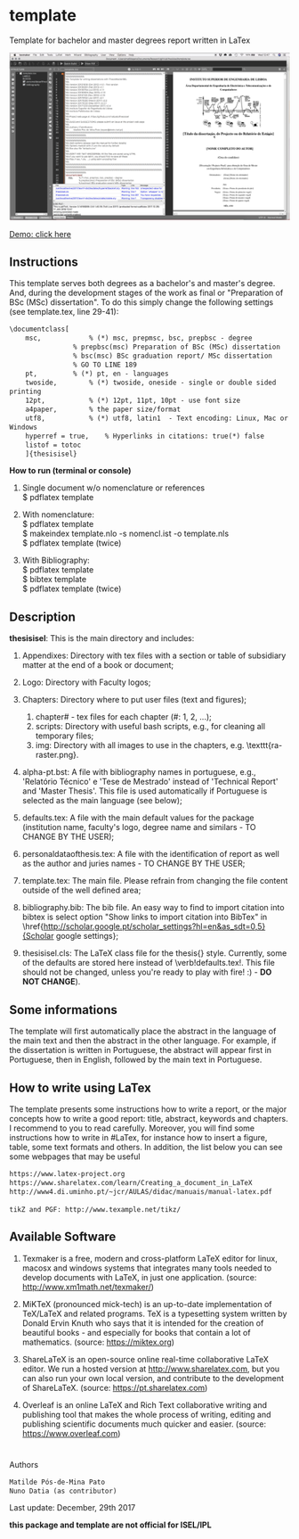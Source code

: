 # template
Template for bachelor and master degrees report written in LaTex


<img src="/images/screen_demoHowtoUseLatex.png">

[Demo: click here](https://iselpt-my.sharepoint.com/personal/mpato_deetc_isel_pt/_layouts/15/guestaccess.aspx?docid=11ccdcf4547be49078043f55171a0a36e&authkey=AcjY5MHfh2kWs0ncUUVFUWg&e=6hM88v)



## Instructions

This template serves both degrees as a bachelor's and master's degree. And, during the development stages of the work as final or "Preparation of BSc (MSc) dissertation". To do this simply change the following settings (see template.tex, line 29-41):

	\documentclass[
		msc,			% (*) msc, prepmsc, bsc, prepbsc - degree
					% prepbsc(msc) Preparation of BSc (MSc) dissertation
					% bsc(msc) BSc graduation report/ MSc dissertation
					% GO TO LINE 189
		pt,			% (*) pt, en - languages 
		twoside,		% (*) twoside, oneside - single or double sided printing
		12pt,			% (*) 12pt, 11pt, 10pt - use font size
		a4paper,		% the paper size/format
		utf8,			% (*) utf8, latin1	- Text encoding: Linux, Mac or Windows
		hyperref = true,	% Hyperlinks in citations: true(*) false
		listof = totoc
		]{thesisisel} 

**How to run (terminal or console)**

1. Single document w/o nomenclature or references<br>
		$ pdflatex template

1. With nomenclature:<br>
		$ pdflatex template<br>
		$ makeindex template.nlo -s nomencl.ist -o template.nls<br>
		$ pdflatex template (twice)<br>

1. With Bibliography:<br>
		$ pdflatex template<br>
		$ bibtex template<br>
		$ pdflatex template (twice)<br>

## Description

**thesisisel**: This is the main directory and includes:

1. Appendixes: Directory with tex files with a section or table of subsidiary matter at the end of a book or document;
1. Logo: Directory with Faculty logos;
1. Chapters: Directory where to put user files (text and figures);
	1. chapter# - tex files for each chapter (#: 1, 2, ...); 
	1. scripts: Directory with useful bash scripts, e.g., for cleaning all temporary files;
	1. img: Directory with all images to use in the chapters, e.g. \texttt{ra-raster.png}.
	
1. alpha-pt.bst: A file with bibliography names in portuguese, e.g., 'Relatório Técnico' e 'Tese de Mestrado' instead of 'Technical Report' and 'Master Thesis'. This file is used automatically if Portuguese is selected as the main language (see below);
1. defaults.tex: A file with the main default values for the package (institution name, faculty's logo, degree name and similars - TO CHANGE BY THE USER);
1. personaldataofthesis.tex: A file with the identification of report as well as the author and juries names - TO CHANGE BY THE USER;
1. template.tex: The main file. Please refrain from changing the file content outside of the well defined area;
1. bibliography.bib: The bib file. An easy way to find to import citation into bibtex is select option "Show links to import citation into BibTex" in \href{http://scholar.google.pt/scholar_settings?hl=en&as_sdt=0,5}{Scholar google settings};
1. thesisisel.cls: The  LaTeX class file for the thesis{} style. Currently, some of the defaults are stored here instead of \verb!defaults.tex!. This file should not be changed, unless you're ready to play with fire! :) - **DO NOT CHANGE**).
	
 
## Some informations

The template will first automatically place the abstract in the language of the main text and then the abstract in the other language. For example, if the dissertation is written in Portuguese, the abstract will appear first in Portuguese, then in English, followed by the main text in Portuguese.


## How to write using LaTex

The template presents some instructions how to write a report, or the major concepts how to write a good report: title, abstract, keywords and chapters. I recommend to you to read carefully. Moreover, you will find some instructions how to write in #LaTex, for instance how to insert a figure, table, some text formats and others. In addition, the list below you can see some webpages that may be useful

	https://www.latex-project.org
	https://www.sharelatex.com/learn/Creating_a_document_in_LaTeX
	http://www4.di.uminho.pt/~jcr/AULAS/didac/manuais/manual-latex.pdf

	tikZ and PGF: http://www.texample.net/tikz/

## Available Software

1. Texmaker is a free, modern and cross-platform LaTeX editor for linux, macosx and windows systems that integrates many tools needed to develop documents with LaTeX, in just one application. (source: http://www.xm1math.net/texmaker/)

1. MiKTeX (pronounced mick-tech) is an up-to-date implementation of TeX/LaTeX and related programs. TeX is a typesetting system written by Donald Ervin Knuth who says that it is intended for the creation of beautiful books - and especially for books that contain a lot of mathematics. (source: https://miktex.org)

1. ShareLaTeX is an open-source online real-time collaborative LaTeX editor. We run a hosted version at http://www.sharelatex.com, but you can also run your own local version, and contribute to the development of ShareLaTeX. (source: https://pt.sharelatex.com)
	
1. Overleaf is an online LaTeX and Rich Text collaborative writing and publishing tool that makes the whole process of writing, editing and publishing scientific documents much quicker and easier. (source: https://www.overleaf.com)

# 

<p>Authors</p>

	Matilde Pós-de-Mina Pato
	Nuno Datia (as contributor)

Last update: December, 29th 2017 

**this package and template are not official for ISEL/IPL**